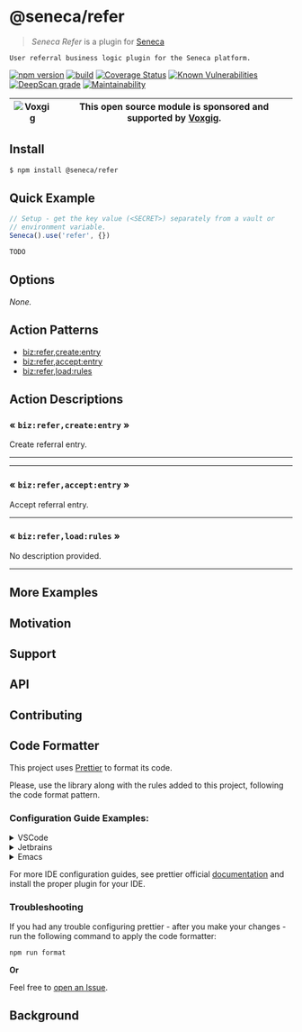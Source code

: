 # @seneca/refer

> _Seneca Refer_ is a plugin for [Seneca](http://senecajs.org)

    User referral business logic plugin for the Seneca platform.


[![npm version](https://img.shields.io/npm/v/@seneca/refer.svg)](https://npmjs.com/package/@seneca/refer)
[![build](https://github.com/senecajs/seneca-refer/actions/workflows/build.yml/badge.svg)](https://github.com/senecajs/seneca-refer/actions/workflows/build.yml)
[![Coverage Status](https://coveralls.io/repos/github/senecajs/seneca-refer/badge.svg?branch=main)](https://coveralls.io/github/senecajs/seneca-refer?branch=main)
[![Known Vulnerabilities](https://snyk.io/test/github/senecajs/seneca-refer/badge.svg)](https://snyk.io/test/github/senecajs/seneca-refer)
[![DeepScan grade](https://deepscan.io/api/teams/5016/projects/20872/branches/581541/badge/grade.svg)](https://deepscan.io/dashboard#view=project&tid=5016&pid=20872&bid=581541)
[![Maintainability](https://api.codeclimate.com/v1/badges/8242b80adb8acb685afd/maintainability)](https://codeclimate.com/github/senecajs/seneca-refer/maintainability)

| ![Voxgig](https://www.voxgig.com/res/img/vgt01r.png) | This open source module is sponsored and supported by [Voxgig](https://www.voxgig.com). |
| ---------------------------------------------------- | --------------------------------------------------------------------------------------- |


## Install

```sh
$ npm install @seneca/refer
```


## Quick Example

```js
// Setup - get the key value (<SECRET>) separately from a vault or
// environment variable.
Seneca().use('refer', {})

TODO

```


<!--START:options-->

## Options

_None._

<!--END:options-->

<!--START:action-list-->

## Action Patterns

* [biz:refer,create:entry](#-bizrefercreateentry-)
* [biz:refer,accept:entry](#-bizreferacceptentry-)
* [biz:refer,load:rules](#-bizreferloadrules-)

<!--END:action-list-->

<!--START:action-desc-->

## Action Descriptions

### &laquo; `biz:refer,create:entry` &raquo;

Create referral entry.

---

----------

### &laquo; `biz:refer,accept:entry` &raquo;

Accept referral entry.



----------

### &laquo; `biz:refer,load:rules` &raquo;

No description provided.

---

<!--END:action-desc-->

## More Examples

## Motivation

## Support

## API

## Contributing

## Code Formatter

This project uses [Prettier](https://prettier.io/) to format its code.

Please, use the library along with the rules added to this project, following
the code format pattern.

### Configuration Guide Examples:
<details>
<summary>VSCode</summary>

Install the official [extension](https://marketplace.visualstudio.com/items?itemName=esbenp.prettier-vscode).
Then, add this to your settings:
```
{
  "editor.defaultFormatter": "esbenp.prettier-vscode",
}
```
If you prefer, add the following configuration to format your conde on save:

```
{
  "editor.formatOnSave": true,
}
```

For more options see their
[repository](https://github.com/prettier/prettier-vscode).
</details>

<details>
<summary>Jetbrains</summary>

Follow the official [documentation](https://www.jetbrains.com/help/webstorm/prettier.html),
selecting the option:

````
Tools -> Actions on Save -> Run Prettier.

````

Also, certifies that the IDE is using the Prettier rules defined by this project.
</details>

<details>
<summary>Emacs</summary>

Install prettier [package](https://github.com/jscheid/prettier.el) through
[MELPA](https://melpa.org/#/prettier). Then add this hook, to your **.
emacs** file, to format your changes on save:

````
(add-hook 'after-init-hook #'global-prettier-mode)

````

</details>

For more IDE configuration guides, see prettier official
[documentation](https://prettier.io/docs/en/editors.html) and install the proper plugin for your IDE.

### Troubleshooting

If you had any trouble configuring prettier - after you make your changes -
run the following command to apply the code formatter:

```bash
npm run format
```
**Or**

Feel free to
[open an Issue](https://github.com/senecajs/seneca-refer/issues).
## Background
